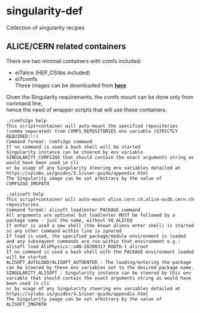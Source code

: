 # singularity-def
Collection of singularity recipes

## ALICE/CERN related containers
There are two minimal containers with cvmfs included:
* el7alice (HEP_OSlibs included)
* el7cvmfs   
These images can be downloaded from [**here**](http://asevcenc.web.cern.ch/asevcenc/singularity/)

Given the Singularity requirements, the cvmfs mount can be done only from command line,   
hence the need of wrapper scripts that will use these containers.
```
./cvmfs2go help
This script+container will auto-mount the specified repositories (comma separated) from CVMFS_REPOSITORIES env variable (STRICTLY REQUIRED!!!)
Command format: cvmfs2go command
If no command is used a bash shell will be started
Singularity instance can be steered by env variable SINGULARITY_CVMFS2GO that should contain the exact arguments string as would have been used in cli
or by usage of any Singularity steering env variables detailed at https://sylabs.io/guides/3.5/user-guide/appendix.html
The Singularity image can be set arbitrary by the value of CVMFS2GO_IMGPATH
```

```
./alisoft help
This script+container will auto-mount alice.cern.ch,alice-ocdb.cern.ch repositories.
Command format: alisoft load|enter PACKAGE command
All arguments are optional but load|enter MUST be followed by a package name - just the name, without VO_ALICE@
If enter is used a new shell (the known alienv enter shell) is started so any other command within line is ignored
If load is used, the specified package/module environment is loaded and any subsequent commands are run within that environment e.g.:
alisoft load AliPhysics::vAN-20200317_ROOT6-1 aliroot
If no command is used a bash shell with the PACKAGE environment loaded will be started
ALISOFT_AUTOLOAD/ALISOFT_AUTOENTER : The loading/entering the package can be steered by these env variables set to the desired package name.
SINGULARITY_ALISOFT : Singularity instance can be steered by this env variable that should contain the exact arguments string as would have been used in cli
or by usage of any Singularity steering env variables detailed at https://sylabs.io/guides/3.5/user-guide/appendix.html
The Singularity image can be set arbitrary by the value of ALISOFT_IMGPATH
```
